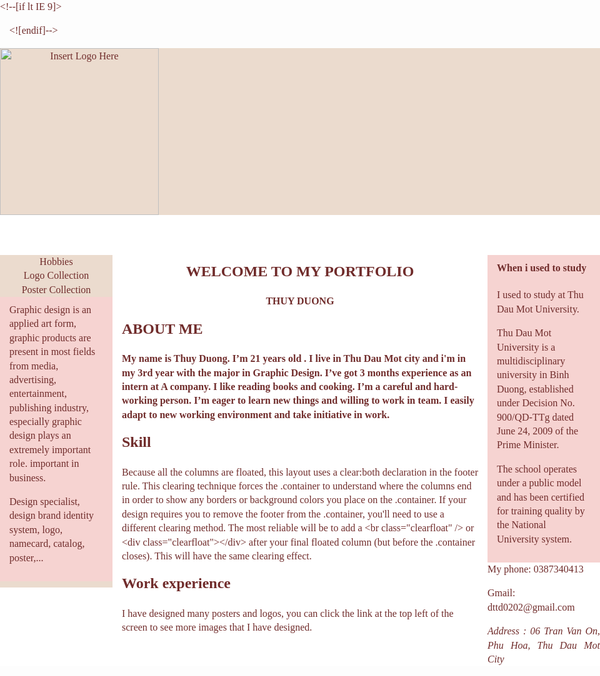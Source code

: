 <!doctype html>
<html>
<head>
<meta charset="utf-8">
<title>Untitled Document</title>
<style type="text/css">
<!--
body {
	background-color: #DDBOB1;
	margin: 0;
	padding: 0;
	color: #702C2B;
	font-family: "Times New Roman", Times, serif;
	font-size: 100%;
	line-height: 1.4;
}
/* ~~ Element/tag selectors ~~ */
ul, ol, dl { /* Due to variations between browsers, it's best practices to zero padding and margin on lists. For consistency, you can either specify the amounts you want here, or on the list items (LI, DT, DD) they contain. Remember that what you do here will cascade to the .nav list unless you write a more specific selector. */
	padding: 0;
	margin: 0;
}
h1, h2, h3, h4, h5, h6, p {
	margin-top: 0;	 /* removing the top margin gets around an issue where margins can escape from their containing block. The remaining bottom margin will hold it away from any elements that follow. */
	padding-right: 15px;
	padding-left: 15px; /* adding the padding to the sides of the elements within the blocks, instead of the block elements themselves, gets rid of any box model math. A nested block with side padding can also be used as an alternate method. */
}
a img { /* this selector removes the default blue border displayed in some browsers around an image when it is surrounded by a link */
	border: none;
}
/* ~~ Styling for your site's links must remain in this order - including the group of selectors that create the hover effect. ~~ */
a:link {
	color: #42413C;
	text-decoration: underline; /* unless you style your links to look extremely unique, it's best to provide underlines for quick visual identification */
}
a:visited {
	color: #6E6C64;
	text-decoration: underline;
}
a:hover, a:active, a:focus { /* this group of selectors will give a keyboard navigator the same hover experience as the person using a mouse. */
	text-decoration: none;
}
/* ~~ This fixed width container surrounds all other blocks ~~ */
.container {
	width: 960px;
	background-color: #FFFFFF;
	margin: 0 auto; /* the auto value on the sides, coupled with the width, centers the layout */
	outline-color: #F99;
	border-color: #F66;
}
/* ~~ The header is not given a width. It will extend the full width of your layout. ~~ */
header {
	background-color: #EBDBCE;
}
/* ~~ These are the columns for the layout. ~~ 

1) Padding is only placed on the top and/or bottom of the block elements. The elements within these blocks have padding on their sides. This saves you from any "box model math". Keep in mind, if you add any side padding or border to the block itself, it will be added to the width you define to create the *total* width. You may also choose to remove the padding on the element in the block element and place a second block element within it with no width and the padding necessary for your design.

2) No margin has been given to the columns since they are all floated. If you must add margin, avoid placing it on the side you're floating toward (for example: a right margin on a block set to float right). Many times, padding can be used instead. For blocks where this rule must be broken, you should add a "display:inline" declaration to the block element's rule to tame a bug where some versions of Internet Explorer double the margin.

3) Since classes can be used multiple times in a document (and an element can also have multiple classes applied), the columns have been assigned class names instead of IDs. For example, two sidebar blocks could be stacked if necessary. These can very easily be changed to IDs if that's your preference, as long as you'll only be using them once per document.

4) If you prefer your nav on the left instead of the right, simply float these columns the opposite direction (all left instead of all right) and they'll render in reverse order. There's no need to move the blocks around in the HTML source.

*/
.sidebar1 {
	float: left;
	width: 180px;
	background-color: #EBDBCE;
	padding-bottom: 10px;
}
.content {
	padding: 10px 0;
	width: 600px;
	float: left;
}
aside {
	float: left;
	width: 180px;
	background-color: #F6D3D1;
	padding: 10px 0;
}

/* ~~ This grouped selector gives the lists in the .content area space ~~ */
.content ul, .content ol {
	padding: 0 15px 15px 40px; /* this padding mirrors the right padding in the headings and paragraph rule above. Padding was placed on the bottom for space between other elements on the lists and on the left to create the indention. These may be adjusted as you wish. */
}

/* ~~ The navigation list styles (can be removed if you choose to use a premade flyout menu like Spry) ~~ */
ul.nav {
	list-style: none; /* this removes the list marker */
	border-top: 1px solid #666; /* this creates the top border for the links - all others are placed using a bottom border on the LI */
	margin-bottom: 15px; /* this creates the space between the navigation on the content below */
}
ul.nav li {
	border-bottom: 1px solid #666; /* this creates the button separation */
}
ul.nav a, ul.nav a:visited { /* grouping these selectors makes sure that your links retain their button look even after being visited */
	padding: 5px 5px 5px 15px;
	display: block; /* this gives the link block properties causing it to fill the whole LI containing it. This causes the entire area to react to a mouse click. */
	width: 160px;  /*this width makes the entire button clickable for IE6. If you don't need to support IE6, it can be removed. Calculate the proper width by subtracting the padding on this link from the width of your sidebar container. */
	text-decoration: none;
	background-color: #DDBOB1;
}
ul.nav a:hover, ul.nav a:active, ul.nav a:focus { /* this changes the background and text color for both mouse and keyboard navigators */
	background-color: #F6D3D1;
	color: #FFF;
}

/* ~~ The footer ~~ */
footer {
	padding: 10px 0;
	background-color: #EAA59F;
	position: relative;/* this gives IE6 hasLayout to properly clear */
	clear: both; /* this clear property forces the .container to understand where the columns end and contain them */
}
/* ~~ Miscellaneous float/clear classes ~~ */
.fltrt {  /* this class can be used to float an element right in your page. The floated element must precede the element it should be next to on the page. */
	float: right;
	margin-left: 8px;
}
.fltlft { /* this class can be used to float an element left in your page. The floated element must precede the element it should be next to on the page. */
	float: left;
	margin-right: 8px;
}
.clearfloat { /* this class can be placed on a <br /> or empty block element as the final element following the last floated block (within the .container) if the footer is removed or taken out of the .container */
	clear:both;
	height:0;
	font-size: 1px;
	line-height: 0px;
}

/*HTML 5 support - Sets new HTML 5 tags to display:block so browsers know how to render the tags properly. */
header, section, footer, aside, article, figure {
	display: block;
}
.container .content h1 {
	font-family: Verdana, Geneva, sans-serif;
}
.container .content h1 {
	font-family: Times New Roman, Times, serif;
}
-->
</style><!--[if lt IE 9]>
<script src="http://html5shiv.googlecode.com/svn/trunk/html5.js"></script>
<![endif]--></head>

<body>

<div class="container">
  <header> <img src="518f961411abcef597ba-removebg-preview.png" alt="Insert Logo Here" width="254" height="267" id="Insert_logo" style="background-color: #EBDBCE; display:block;" />
  </header>
  <div class="sidebar1">
    <ul class="nav">
      <li>
        <div align="center">Hobbies</div>
      </li>
      <li>
        <div align="center">Logo Collection</div>
      </li>
      <li>
        <div align="center">Poster Collection</div>
      </li>
    </ul>
    <aside>
      <p>Graphic design is an applied art form, graphic products are present in most fields from media, advertising, entertainment, publishing industry, especially graphic design plays an extremely important role. important in business.</p>
      <p>Design specialist, design brand identity system, logo, namecard, catalog, poster,...</p>
    </aside>
  <!-- end .sidebar1 --></div>
  <article class="content">
    <h1 align="center">WELCOME TO MY PORTFOLIO</h1>
    <p align="center"><strong>THUY DUONG</strong></p>
    <section>
     <h2>ABOUT ME</h2>
      <p><strong>My name is Thuy Duong. I&rsquo;m 21 years old . I live in Thu Dau Mot city and i'm in my 3rd year</strong><strong> with the major in Graphic Design</strong><strong>. I</strong><strong>&rsquo;ve</strong><strong> got 3 months experience as an intern at A company. I like reading books and cooking. I&rsquo;m a careful and hard-working person. I&rsquo;m eager to learn new things and willing to work in team. I </strong><strong>easily adapt to new working environment and take initiative in work.</strong></p>
    </section>
    <section>
      <h2>Skill</h2>
      <p>Because all the columns are floated, this layout uses a clear:both declaration in the footer rule.  This clearing technique forces the .container to understand where the columns end in order to show any borders or background colors you place on the .container. If your design requires you to remove the footer from the .container, you'll need to use a different clearing method. The most reliable will be to add a &lt;br class=&quot;clearfloat&quot; /&gt; or &lt;div  class=&quot;clearfloat&quot;&gt;&lt;/div&gt; after your final floated column (but before the .container closes). This will have the same clearing effect. </p>
    </section>
    <section>
      <h2>Work experience</h2>
      <p>I have designed many posters and logos, you can click the link at the top left of the screen to see more images that I have designed.      </p>
      <p>&nbsp;</p>
    </section>
  <!-- end .content --></article>
  <aside>
    <h4>When i used to study</h4>
    <p>I used to study at Thu Dau Mot University. </p>
    <p>Thu Dau Mot University  is a multidisciplinary university in Binh Duong, established under Decision No. 900/QD-TTg dated June 24, 2009 of the Prime Minister.</p>
    <p>The school operates under a public model and has been certified for training quality by the National University system.</p>
  </aside>
  <footer>
    <p>My phone: 0387340413</p>
    <p>Gmail: dttd0202@gmail.com            </p>
    <div align="justify">
      <address>
        Address
      : 06 Tran Van On, Phu Hoa, Thu Dau Mot City
      </address>
    </div>
  </footer>
<!-- end .container --></div>
</body>
</html>
